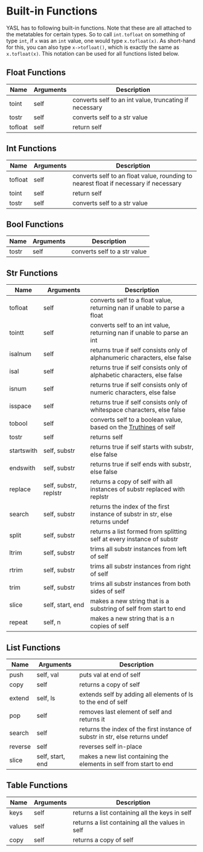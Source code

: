 # Built-in Functions

YASL has to following built-in functions. Note that these are all attached to the metatables for certain types. 
So to call `int.tofloat` on something of type `int`, if `x` was an `int` value, one would type `x.tofloat(x)`.
As short-hand for this, you can also type `x->tofloat()`, which is exactly the same as `x.tofloat(x)`. 
This notation can be used for all functions listed below.

## Float Functions

| Name       | Arguments | Description |
|------------|-----------|-------------|
| toint      | self      | converts self to an int value, truncating if necessary |
| tostr      | self      | converts self to a str value |
| tofloat    | self      | return self |

## Int Functions

| Name       | Arguments | Description |
|------------|-----------|-------------|
| tofloat    | self      | converts self to an float value, rounding to nearest float if necessary if necessary |
| toint      | self      | return self |
| tostr      | self      | converts self to a str value |

## Bool Functions

| Name       | Arguments | Description |
|------------|-----------|-------------|
| tostr      | self      | converts self to a str value |

## Str Functions

| Name       | Arguments | Description |
|------------|-----------|-------------|
| tofloat    | self      | converts self to a float value, returning nan if unable to parse a float |
| tointt     | self      | converts self to an int value, returning nan if unable to parse an int |
| isalnum    | self      | returns true if self consists only of alphanumeric characters, else false |
| isal       | self      | returns true if self consists only of alphabetic characters, else false |
| isnum      | self      | returns true if self consists only of numeric characters, else false |
| isspace    | self      | returns true if self consists only of whitespace characters, else false |
| tobool     | self      | converts self to a boolean value, based on the [Truthines](/docs/control-flow/truthiness) of self |
| tostr      | self      | returns self |
| startswith | self, substr | returns true if self starts with substr, else false |
| endswith   | self, substr | returns true if self ends with substr, else false |
| replace    | self, substr, replstr | returns a copy of self with all instances of substr replaced with replstr |
| search     | self, substr | returns the index of the first instance of substr in str, else returns undef |
| split      | self, substr | returns a list formed from splitting self at every instance of substr |
| ltrim      | self, substr | trims all substr instances from left of self |
| rtrim      | self, substr | trims all substr instances from right of self |
| trim       | self, substr | trims all substr instances from both sides of self |
| slice      | self, start, end | makes a new string that is a substring of self from start to end |
| repeat     | self, n   | makes a new string that is a n copies of self |

## List Functions

| Name       | Arguments | Description |
|------------|-----------|-------------|
| push       | self, val | puts val at end of self |
| copy       | self      | returns a copy of self |
| extend     | self, ls  | extends self by adding all elements of ls to the end of self |
| pop        | self      | removes last element of self and returns it |
| search     | self      | returns the index of the first instance of substr in str, else returns undef |
| reverse    | self      | reverses self in-place |
| slice      | self, start, end | makes a new list containing the elements in self from start to end |

## Table Functions


| Name       | Arguments | Description |
|------------|-----------|-------------|
| keys       | self      | returns a list containing all the keys in self |
| values     | self      | returns a list containing all the values in self |
| copy       | self      | returns a copy of self |


